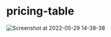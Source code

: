 # pricing-table

![Screenshot at 2022-05-29 14-38-38](https://user-images.githubusercontent.com/93440841/170857542-c60fb115-8b9c-4f6b-81fa-8b99aba0a76b.png)
